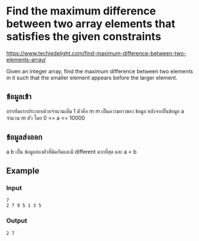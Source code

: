 # Find the maximum difference between two array elements that satisfies the given constraints
https://www.techiedelight.com/find-maximum-difference-between-two-elements-array/

Given an integer array, find the maximum difference between two elements in it such that the smaller element appears before the larger element.

## ข้อมูลเข้า
บรรทัดแรกประกอบด้วยจำนวนเต็ม 1 ตัวคือ m
m เป็นความยาวของ ข้อมูล
หลังจากป็นข้อมูล a จำนวน m ตัว  โดย  0 <= a <= 10000
  
## ข้อมูลส่งออก
a b เป็น ข้อมูลสองตัวที่ติดกันและมี different มากที่สุด และ a < b
## Example
### Input
~~~
7
2 7 9 5 1 3 5
~~~
### Output
~~~
2 7
~~~

